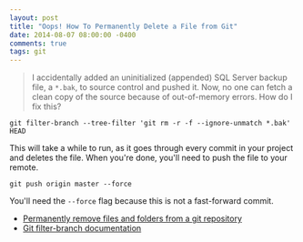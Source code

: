 ```yaml
---
layout: post
title: "Oops! How To Permanently Delete a File from Git"
date: 2014-08-07 08:00:00 -0400
comments: true
tags: git
---
```


> I accidentally added an uninitialized (appended) SQL Server backup file, a `*.bak`, to source control and pushed it. Now, no one can fetch a clean copy of the source because of out-of-memory errors. How do I fix this?

```
git filter-branch --tree-filter 'git rm -r -f --ignore-unmatch *.bak' HEAD
```

This will take a while to run, as it goes through every commit in your project and deletes the file. When you're done, you'll need to push the file to your remote.

```
git push origin master --force
```

You'll need the `--force` flag because this is not a fast-forward commit.

- [Permanently remove files and folders from a git repository](http://dalibornasevic.com/posts/2-permanently-remove-files-and-folders-from-a-git-repository)
- [Git filter-branch documentation](http://git-scm.com/docs/git-filter-branch)
